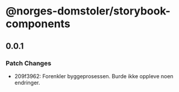 # @norges-domstoler/storybook-components

## 0.0.1

### Patch Changes

- 209f3962: Forenkler byggeprosessen. Burde ikke oppleve noen endringer.
